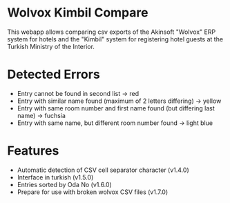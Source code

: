 # Wolvox Kimbil Compare
This webapp allows comparing csv exports of the Akinsoft "Wolvox" ERP system for hotels and the "Kimbil" system for registering hotel guests at the Turkish Ministry of the Interior.

# Detected Errors
* Entry cannot be found in second list -> red
* Entry with similar name found (maximum of 2 letters differing) -> yellow
* Entry with same room number and first name found (but differing last name) -> fuchsia
* Entry with same name, but different room number found -> light blue

# Features
* Automatic detection of CSV cell separator character (v1.4.0)
* Interface in turkish (v1.5.0)
* Entries sorted by Oda No (v1.6.0)
* Prepare for use with broken wolvox CSV files (v1.7.0)
